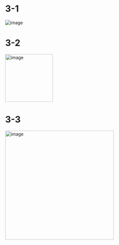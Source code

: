 
# 3-1
![image](https://github.com/kong68/Comento_Back-end/assets/74444856/8cd95473-f224-4bce-ae21-0bdb433f9a0e)

# 3-2
<img width="152" alt="image" src="https://github.com/kong68/Comento_Back-end/assets/74444856/2b3fefd1-99a6-448e-a176-c07d1c392b3d">

# 3-3
<img width="347" alt="image" src="https://github.com/kong68/Comento_Back-end/assets/74444856/d5478d8a-f635-4592-bc13-21389a2c88dd">
